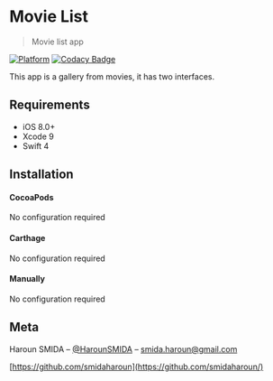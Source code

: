 # Movie List
> Movie list app

[![Platform](https://img.shields.io/cocoapods/p/LFAlertController.svg?style=flat)](https://www.codacy.com/app/smidaharoun/MovieListSwift?utm_source=github.com&amp;utm_medium=referral&amp;utm_content=smidaharoun/MovieListSwift&amp;utm_campaign=Badge_Grade)
[![Codacy Badge](https://api.codacy.com/project/badge/Grade/dab68764dd0148e9b1282b85b9d2933c)](https://www.codacy.com/app/smidaharoun/MovieListSwift?utm_source=github.com&amp;utm_medium=referral&amp;utm_content=smidaharoun/MovieListSwift&amp;utm_campaign=Badge_Grade)

This app is a gallery from movies, it has two interfaces.

## Requirements

- iOS 8.0+
- Xcode 9
- Swift 4

## Installation

#### CocoaPods
No configuration required

#### Carthage
No configuration required

#### Manually
No configuration required

## Meta

Haroun SMIDA – [@HarounSMIDA](https://twitter.com/HarounSMIDA) – smida.haroun@gmail.com


[https://github.com/smidaharoun](https://github.com/smidaharoun/)

